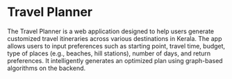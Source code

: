 # Travel Planner
The  Travel Planner is a  web application designed to help users generate customized travel itineraries across various destinations in Kerala. The app allows users to input preferences such as starting point, travel time, budget, type of places (e.g., beaches, hill stations), number of days, and return preferences. It intelligently generates an optimized plan using graph-based algorithms on the backend.
